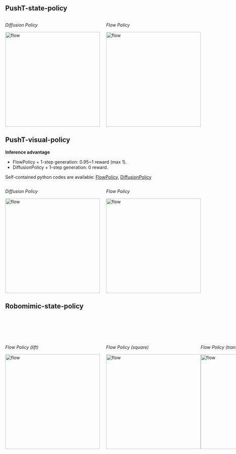 ## PushT-state-policy
<div class="image-container" style="display: flex; align-items: center;"> 
  <div class="image-item" style="margin-right: 20px;"> 
    <p><em>Diffusion Policy</em></p> 
    <img src="https://github.com/chen-xu-tri/test/blob/main/simul_pusht_results/pusht_state_diffusion.gif" alt="flow" width="300"/> 
  </div> 
  <div class="image-item"> 
    <p><em>Flow Policy</em></p> 
    <img src="https://github.com/chen-xu-tri/test/blob/main/simul_pusht_results/pusht_state_flow.gif" alt="flow" width="300"/> 
  </div> 
</div>

## PushT-visual-policy
**Inference advantage**
- FlowPolicy + 1-step generation: 0.95~1 reward (max 1).
- DiffusionPolicy + 1-step generation: 0 reward.

Self-contained python codes are available: [FlowPolicy](https://github.com/chen-xu-tri/test/blob/main/simul_pusht_results/flow_policy_vision_pusht_demo.py), [DiffusionPolicy](https://github.com/chen-xu-tri/test/blob/main/simul_pusht_results/diffusion_policy_vision_pusht_demo.py)
<div class="image-container" style="display: flex; align-items: center;"> 
  <div class="image-item" style="margin-right: 20px;"> 
    <p><em>Diffusion Policy</em></p> 
    <img src="https://github.com/chen-xu-tri/test/blob/main/simul_pusht_results/pusht_visual_diffusion.gif" alt="flow" width="300"/> 
  </div> 
  <div class="image-item"> 
    <p><em>Flow Policy</em></p> 
    <img src="https://github.com/chen-xu-tri/test/blob/main/simul_pusht_results/pusht_visual_flow.gif" alt="flow" width="300"/> 
  </div> 
</div>

## Robomimic-state-policy
<div class="image-container" style="display: flex; align-items: center;"> 
  <div class="image-item" style="margin-right: 20px;"> 
    <p><em>Flow Policy (lift) </em></p> 
    <img src="https://github.com/chen-xu-tri/test/blob/main/simul_robomimic_results/lift_ph_state.gif" alt="flow" width="300"/> 
  </div> 
  <div class="image-item"> 
    <p><em>Flow Policy (square) </em></p> 
    <img src="https://github.com/chen-xu-tri/test/blob/main/simul_robomimic_results/square_ph_state.gif" alt="flow" width="300"/> 
  </div> 
  <div class="image-item"> 
    <p><em>Flow Policy (transport) </em></p> 
    <img src="https://github.com/chen-xu-tri/test/blob/main/simul_robomimic_results/transport_ph_state.gif" alt="flow" width="300"/>
</div>


## Robomimic-Square-visual-ph-policy
### Videos
<div class="image-container" style="display: flex; align-items: center;"> 
  <div class="image-item" style="margin-right: 20px;"> 
    <p><em>Diffusion Policy</em></p> 
    <img src="https://github.com/chen-xu-tri/test/blob/main/simul_robomimic_results/square_ph_visual_diffusion.gif" alt="flow" width="300"/> 
  </div> 
  <div class="image-item"> 
    <p><em>Flow Policy</em></p> 
    <img src="https://github.com/chen-xu-tri/test/blob/main/simul_robomimic_results/square_ph_visual_flow.gif" alt="flow" width="300"/> 
  </div> 
</div>

### Success rate vs. Inference NFE
<div class="image-container" style="display: flex; align-items: center;"> 
  <div class="image-item" style="margin-right: 20px;"> 
    <img src="https://github.com/chen-xu-tri/test/blob/main/simul_robomimic_results/rate_vs_steps_square.png" alt="flow" width="500"/> 
  </div> 
</div>


## Robomimic-Transport-visual-ph-policy
### Videos
<div class="image-container" style="display: flex; align-items: center;"> 
  <div class="image-item" style="margin-right: 20px;"> 
    <p><em>Diffusion Policy</em></p> 
    <img src="https://github.com/chen-xu-tri/test/blob/main/simul_robomimic_results/transport_ph_visual_diffusion.gif" alt="flow" width="300"/> 
  </div> 
  <div class="image-item"> 
    <p><em>Flow Policy</em></p> 
    <img src="https://github.com/chen-xu-tri/test/blob/main/simul_robomimic_results/transport_ph_visual_flow.gif" alt="flow" width="300"/> 
  </div> 
</div>

### Success rate vs. Inference NFE

<div class="image-container" style="display: flex; align-items: center;"> 
  <div class="image-item" style="margin-right: 20px;"> 
    <img src="https://github.com/chen-xu-tri/test/blob/main/simul_robomimic_results/rate_vs_steps_transport.png" alt="flow" width="500"/> 
  </div> 
</div>

## Robomimic-Tool hang-visual-ph--policy
### Videos
<div class="image-container" style="display: flex; align-items: center;"> 
  <div class="image-item" style="margin-right: 20px;"> 
    <p><em>Diffusion Policy</em></p> 
    <img src="https://github.com/chen-xu-tri/test/blob/main/simul_robomimic_results/tool_hang_ph_visual_diffusion.gif" alt="flow" width="300"/> 
  </div> 
  <div class="image-item"> 
    <p><em>Flow Policy</em></p> 
    <img src="https://github.com/chen-xu-tri/test/blob/main/simul_robomimic_results/tool_hang_ph_visual_flow.gif" alt="flow" width="300"/> 
  </div> 
</div>

### Success rate vs. Inference NFE
<div class="image-container" style="display: flex; align-items: center;"> 
  <div class="image-item" style="margin-right: 20px;"> 
    <img src="https://github.com/chen-xu-tri/test/blob/main/simul_robomimic_results/rate_vs_steps_tool_hang.png" alt="flow" width="500"/> 
  </div> 
</div>